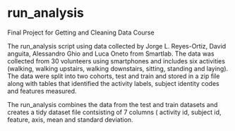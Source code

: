 run_analysis
============

Final Project for Getting and Cleaning Data Course

The run_analysis script using data collected by Jorge L. Reyes-Ortiz, David anguita, Alessandro Ghio and Luca Oneto from Smartlab.  The data was collected from 30 volunteers using smartphones and includes six activities (walking, walking upstairs, walking downstairs, sitting, standing and laying).  The data were split into two cohorts, test and train and stored in a zip file along with tables that identified the activity labels, subject identity codes and features measured.

The run_analysis combines the data from the test and train datasets and creates a tidy dataset file contsisting of 7 columns ( activity id, subject id, feature, axis, mean and standard deviation.
